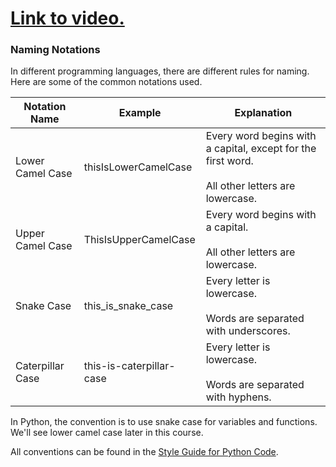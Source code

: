 # [Link to video.](https://www.youtube.com/watch?v=lO7HGh5dzhw&list=PLVD25niNi0Bkf2psAf7PzB1SV068XyNPo&index=5)

### Naming Notations

In different programming languages, there are different rules for naming. Here are some of the common notations used.

| Notation Name    | Example                  | Explanation                                                  |
| ---| --- | --- |
| Lower Camel Case       | thisIsLowerCamelCase          | Every word begins with a capital, except for the first word.<br/><br/>All other letters are lowercase. |
| Upper Camel Case      | ThisIsUpperCamelCase         | Every word begins with a capital.<br/><br/>All other letters are lowercase. |
| Snake Case       | this_is_snake_case       | Every letter is lowercase.<br/><br/>Words are separated with underscores. |
| Caterpillar Case | this-is-caterpillar-case | Every letter is lowercase.<br/><br/>Words are separated with hyphens. |

In Python, the convention is to use snake case for variables and functions. We'll see lower camel case later in this course.

All conventions can be found in the [Style Guide for Python Code](https://www.python.org/dev/peps/pep-0008).
